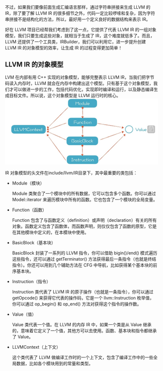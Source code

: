 不过，如果我们要像前面生成汇编语言那样，通过字符串拼接来生成 LLVM 的 IR，除了要了解 LLVM IR 的很多细节之外，代码一定比较啰嗦和复杂，因为字符串拼接不是结构化的方法，所以，最好用一个定义良好的数据结构来表示 IR。

好在 LLVM 项目已经帮我们考虑到了这一点，它提供了代表 LLVM IR 的一组对象模型，我们只要生成这些对象，就相当于生成了 IR，这个难度就低多了。而且，LLVM 还提供了一个工具类，IRBuilder，我们可以利用它，进一步提升创建 LLVM IR 的对象模型的效率，让生成 IR 的过程变得更加简单！

## LLVM IR 的对象模型

LVM 在内部有用 C++ 实现的对象模型，能够完整表示 LLVM IR，当我们把字节码读入内存时，LLVM 就会在内存中构建出这个模型。只有基于这个对象模型，我们才可以做进一步的工作，包括代码优化，实现即时编译和运行，以及静态编译生成目标文件。所以说，这个对象模型是 LLVM 运行时的核心。
![](images/Dingtalk_20211216180133.jpg)

IR 对象模型的头文件在include/llvm/IR目录下，其中最重要的类包括：

* Module（模块）
  
    Module 类聚合了一个模块中的所有数据，它可以包含多个函数。你可以通过 Model::iterator 来遍历模块中所有的函数。它也包含了一个模块的全局变量。

* Function（函数）
  
  Function 包含了与函数定义（definition）或声明（declaration）有关的所有对象。函数定义包含了函数体，而函数声明，则仅仅包含了函数的原型，它是在其他模块中定义的，在本模块中使用。

* BasicBlock（基本块）
  
  BasicBlock 封装了一系列的 LLVM 指令，你可以借助 bigin()/end() 模式遍历这些指令，还可以通过 getTerminator() 方法获得最后一条指令（也就是终结指令）。你还可以用到几个辅助方法在 CFG 中导航，比如获得某个基本块的前序基本块。

* Instruction（指令）
  
  Instruction 类代表了 LLVM IR 的原子操作（也就是一条指令），你可以通过 getOpcode() 来获得它代表的操作码，它是一个 llvm::Instruction 枚举值，你可以通过 op_begin() 和 op_end() 方法对获得这个指令的操作数。

* Value（值）
  
  Value 类代表一个值。在 LLVM 的内存 IR 中，如果一个类是从 Value 继承的，意味着它定义了一个值，其他方可以去使用。函数、基本块和指令都继承了 Value。

* LLVMContext（上下文）
  
  这个类代表了 LLVM 做编译工作时的一个上下文，包含了编译工作中的一些全局数据，比如各个模块用到的常量和类型。
